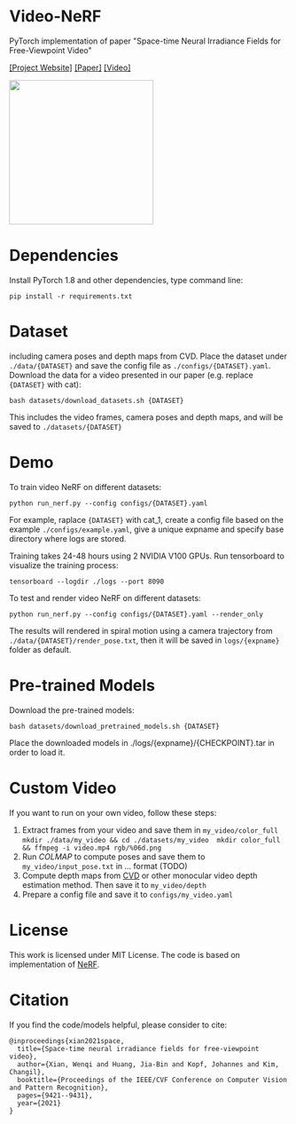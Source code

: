 # Video-NeRF
PyTorch implementation of paper "Space-time Neural Irradiance Fields for Free-Viewpoint Video"

[[Project Website]](https://video-nerf.github.io/)
[[Paper]](https://arxiv.org/abs/2011.12950)
[[Video]](https://www.youtube.com/watch?v=2tN8ghNu2sI&t=1s)

<img src='teaser.gif' height="260px"/>

# Dependencies
Install PyTorch 1.8 and other dependencies, type command line:
```
pip install -r requirements.txt
```

# Dataset

including camera poses and depth maps from CVD. Place the dataset under `./data/{DATASET}` and save the config file as `./configs/{DATASET}.yaml`.
Download the data for a video presented in our paper (e.g. replace `{DATASET}` with cat):
```
bash datasets/download_datasets.sh {DATASET}
```
This includes the video frames, camera poses and depth maps, and will be saved to `./datasets/{DATASET}`

# Demo

To train video NeRF on different datasets:
```
python run_nerf.py --config configs/{DATASET}.yaml
```
For example, raplace `{DATASET}` with cat_1, create a config file based on the example `./configs/example.yaml`, give a unique expname and specify base directory where logs are stored.

Training takes 24-48 hours using 2 NVIDIA V100 GPUs. Run tensorboard to visualize the training process:
```
tensorboard --logdir ./logs --port 8090
```

To test and render video NeRF on different datasets:
```
python run_nerf.py --config configs/{DATASET}.yaml --render_only
```
The results will rendered in spiral motion using a camera trajectory from `./data/{DATASET}/render_pose.txt`, then it will be saved in `logs/{expname}` folder as default. 

# Pre-trained Models

Download the pre-trained models:
```
bash datasets/download_pretrained_models.sh {DATASET}
```
Place the downloaded models in ./logs/{expname}/{CHECKPOINT}.tar in order to load it.

# Custom Video

If you want to run on your own video, follow these steps:
1. Extract frames from your video and save them in `my_video/color_full`
``
mkdir ./data/my_video && cd ./datasets/my_video 
mkdir color_full && ffmpeg -i video.mp4 rgb/%06d.png
``
2. Run *COLMAP* to compute poses and save them to `my_video/input_pose.txt` in ... format (TODO)
3. Compute depth maps from [CVD](https://github.com/facebookresearch/consistent_depth) or other monocular video depth estimation method. Then save it to `my_video/depth`
4. Prepare a config file and save it to `configs/my_video.yaml`

# License 

This work is licensed under MIT License.
The code is based on implementation of [NeRF](https://github.com/yenchenlin/nerf-pytorch).

# Citation

If you find the code/models helpful, please consider to cite:
```
@inproceedings{xian2021space,
  title={Space-time neural irradiance fields for free-viewpoint video},
  author={Xian, Wenqi and Huang, Jia-Bin and Kopf, Johannes and Kim, Changil},
  booktitle={Proceedings of the IEEE/CVF Conference on Computer Vision and Pattern Recognition},
  pages={9421--9431},
  year={2021}
}
```
